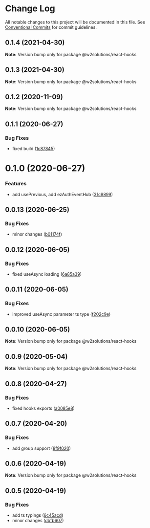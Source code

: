 # Change Log

All notable changes to this project will be documented in this file.
See [Conventional Commits](https://conventionalcommits.org) for commit guidelines.

## 0.1.4 (2021-04-30)

**Note:** Version bump only for package @w2solutions/react-hooks





## 0.1.3 (2021-04-30)

**Note:** Version bump only for package @w2solutions/react-hooks





## 0.1.2 (2020-11-09)

**Note:** Version bump only for package @w2solutions/react-hooks





## 0.1.1 (2020-06-27)


### Bug Fixes

* fixed build ([1c87845](https://github.com/w2solutions/react-helper/commit/1c878457b77a6ad034586491f44f08dcd74bfa15))





# 0.1.0 (2020-06-27)


### Features

* add usePrevious, add ezAuthEventHub ([31c9899](https://github.com/w2solutions/react-helper/commit/31c9899336c8ebee0caa1b0eaa0cd81386b87aa5))





## 0.0.13 (2020-06-25)


### Bug Fixes

* minor changes ([b01174f](https://github.com/w2solutions/react-helper/commit/b01174fcfae6bfa76c4b0f6a13bbef4ad923d37e))





## 0.0.12 (2020-06-05)


### Bug Fixes

* fixed useAsync loading ([6a85a39](https://github.com/w2solutions/react-helper/commit/6a85a39a80bd32c89d368234451ab33d48d01ffe))





## 0.0.11 (2020-06-05)


### Bug Fixes

* improved useAsync parameter ts type ([f202c9e](https://github.com/w2solutions/react-helper/commit/f202c9e0ab50f2768c9ddecce7f37528df240175))





## 0.0.10 (2020-06-05)

**Note:** Version bump only for package @w2solutions/react-hooks





## 0.0.9 (2020-05-04)

**Note:** Version bump only for package @w2solutions/react-hooks





## 0.0.8 (2020-04-27)


### Bug Fixes

* fixed hooks exports ([a0085e8](https://github.com/w2solutions/react-helper/commit/a0085e865c5ca3054a1330cf9cadc39d37d20423))





## 0.0.7 (2020-04-20)


### Bug Fixes

* add group support ([8f9f020](https://github.com/w2solutions/react-helper/commit/8f9f0207bdbabc38b8a5ff2c8f9cc693be68302b))





## 0.0.6 (2020-04-19)

**Note:** Version bump only for package @w2solutions/react-hooks





## 0.0.5 (2020-04-19)

### Bug Fixes

- add ts typings ([6c45acd](https://github.com/w2solutions/react-helper/commit/6c45acd1316b7cbb37f00f5614d9e8c0c97a00d7))
- minor changes ([dbfb607](https://github.com/w2solutions/react-helper/commit/dbfb607a051470b57b184a966eb23a1961f6f28c))
